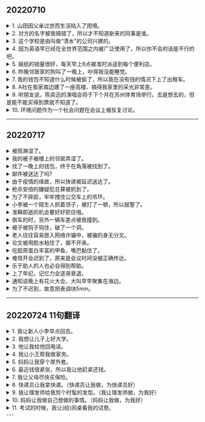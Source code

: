 ## 20220710
<details>
<summary>
1. 山田因父亲过世而生活陷入了困境。</summary>

山田さんは父に死なれて、窮屈な生活に陥った。
      * 陥る＝落ち入る
</details>

<details>
<summary>
2. 对方的名字被我搞错了，所以才不知道新来的同事是谁。</summary>

相手の名前が私に間違えられて、新入りの同僚が誰なのか知らない。
</details>

<details>
<summary>
3. 这个学校是由叫做“清水”的公司兴建的。</summary>

この学校が「清水」という会社によって建てられた。
</details>

<details>
<summary>
4. 因为英语早已经在全世界范围之内被广泛使用了，所以你不会的话是不行的吧。</summary>

英語がもう　世界で大幅に応用されて、できなかったら　だめでしょう。
</details>

<details>
<summary>
5. 报纸的销量很好，每天早上6点被准时派送到每个便利店。</summary>

新聞の売れ行きが良くて、毎朝6時に　時間通りに　コンビニ　ごとに　配達された。
～ニごと ＝ 各～
派送：配達する
</details>

<details>
<summary>
6. 昨晚邻居家的狗叫了一晚上，吵得我没能睡觉。</summary>

昨夜　隣の犬　一晩中　吠えられて、うるさくて、寝苦しくなった。
吠える（自）：（狗）吠
</details>

<details>
<summary>
7. 我的钱包不知道什么时候被偷了，所以我在没有钱的情况下上了出租车。</summary>

いつか財布を盗まれた　ので、お金がないままに、タクシーに乗った。
</details>

<details>
<summary>
8. A社在我家南边建了一座高楼、搞得我家里的采光非常差。</summary>

A社に高いビルを南に建ってられて、うちの日当たりが悪くなった。
</details>

<details>
<summary>
9. 听朋友说，陈奕迅的演唱会将于下个月在苏州体育场举行。去是想去的，但是能不能买得到票就不知道了。</summary>

友達によると、陈奕迅のコンサートが　来月　蘇州体育館で　行われる　そうだ。行きたいが、切符が買える　かどうか　分からないです。
</details>

<details>
<summary>
10. 环境问题作为一个社会问题在会议上被反复讨论。</summary>

社会問題としての環境問題は　会議で　繰り返して　討論された。
</details>

---
## 20220717

<details>
<summary>
被雨淋湿了。</summary>

雨に降られて、びしょびしょ濡れた。
</details>

<details>
<summary>
我的被子被楼上的邻居弄湿了。</summary>

私に上階の人に布団[^布団]を濡らされちゃった。
</details>

<details>
<summary>
找了一晚上的钱包，终于在角落被找到了。</summary>

財布を一晩中探さ[^捜す]れて、最後隅に見付かっ[^見つかる]た。（结果）
～～～～～～～～～～、最後隅[^隅]に見つけられ[^見つける]た。（过程）
</details>

<details>
<summary>
邮件被送达了吗?</summary>

メールが届い[^届く]た？
</details>

<details>
<summary>
由于疫情的缘故，所以快递被延迟送达了。</summary>

感染症[^感染症]によって、速達が遅く届けられた。
</details>

<details>
<summary>
枪杀安倍的嫌疑犯总算被抓到了。</summary>

安倍さんを銃撃[^銃撃]した容疑者[^容疑者]がやっと[^やっと]捕まっ[^捕まる]た。
～～～～～～～～～～～～～～～～捕まえ[^捕まえる]られた。
</details>

<details>
<summary>
为了不摔跤，牢牢拽住公交车上的吊环。</summary>

転ばないように、バスの吊り革がちゃんと掴まった。
</details>

<details>
<summary>
小李被一个陌生人抓着领子，被打了一顿，所以报警了。</summary>

李さんは知らない人に襟を掴まれて、打たれちゃったし、警察を呼んだ。
～～～～～～～～～～～～～～～～～～殴られちゃったし、警察に連絡した。
</details>

<details>
<summary>
准瞬即逝的机会要好好抓住哦。</summary>

一瞬で消えるチャンスなので、ちゃんと掴んでね。
</details>

<details>
<summary>
倒车的时，另外一辆车差点被我撞到。</summary>

車を下げってる時、ほかの車がぶつかりそうになった。
</details>

<details>
<summary>
被子被钩子钩住，破了一个洞。</summary>

ズボンが釘に引っ掛かって、破れちゃった。
～～～～～～引っ掛けられて、～～～～～。
</details>

<details>
<summary>
老人往往容易嵌入网络诈骗中，被骗的身无分文。</summary>

お年寄りが銀行振り込め詐欺に引っ掛けられやすくて、結局何もなくなるほど騙された。
老人～～～～～～～～～～～～引っ掛かりやすくて、～～～～～～～～～～～～～～～。
</details>

<details>
<summary>
论文被用胶水粘住了，揭不开来。</summary>

論文がノリでくっついて剥かせない。
</details>

<details>
<summary>
吃胶原蛋白丰富的甲鱼，嘴巴黏住了。</summary>

コラーゲンいっぼいなすっぽんを食べたら、口がべたべたくっついた。
</details>


<details>
<summary>
难怪开会迟到了，原来是会议时间没被正确传达。</summary>

会議に遅刻したわけだ。会議時間が正しく伝えられなかったし。
～～～～～～～～～～～～～～～～～～～伝えらなかったし。
</details>

<details>
<summary>
乐于助人的人也必会得到帮助。</summary>

いつも助けてあげる人は助けられるものだ。
</details>

<details>
<summary>
上了年纪，记忆力会逐渐衰退。</summary>

年を取ったら、記憶力がますます衰えるものです。
</details>

<details>
<summary>
通知说晚上有花火大会，大叫早早聚集在海边。</summary>

今晩は花火大会があるということだ。だから、人々はとっくに海辺に集まった。
～～～～～～～～～～～～～～～～～～～～～～～～前より海辺に集まった。
</details>

<details>
<summary>
为了不迟到，故意把表调块5min。</summary>

遅刻しないように、わざと時計を5分間進ませた。
～～～～～～～～～～～～～～～～～～進めた。
</details>

---
## 20220724 11句翻译
<details>
<summary>1. 我让新人小李早点回去。</summary>

新人李さんを早めに帰らせて　やる/あげる。（我让小李做，为小李好）
新人李さんに早めに帰ってもらう。（我让小李做，为我好）
</details>

<details>
<summary>2. 我想让儿子上好大学。</summary>

息子を一流大学に入らせて　あげたい。（我让儿子做，为儿子好）
息子に有数大学に入ってもらいたい/入ってほしい。（我让儿子做，为我好）
</details>

<details>
<summary>3. 他让我给他回电话。</summary>

彼は私を折り[返]^(かえ)し電話させてくれる。（他让我做、为我好）
彼に（私を）折り[返]^(かえ)し電話させてもらう。（他让我做、为我好）
</details>

<details>
<summary>4. 我让小王帮我做家务。</summary>

王さんに家事を[手]^(て)[伝]^(つだ)ってもらう。（我让小王做，为我好）
</details>

<details>
<summary>5. 妈妈让我穿个厚外套。</summary>

ママは私に[厚]^(あつ)いコートを着させてくれる。（妈妈让做，为我好）
</details>

<details>
<summary>6. 最近钱很紧张，所以我让他赶紧还钱。</summary>

最近はお金がきつくて、彼にお金をすぐ[返]^(かえ)させる。（强迫还钱）
</details>

<details>
<summary>7. 我让父母尽快买保险。</summary>

両親を[早]^(はや)[目]^(め)に保険に入らせてあげた。（我让父母做，为父母好）
両親に[早]^(はや)[目]^(め)に保険を[掛]^()けてもらった。（我让父母做，为我好）
</details>

<details>
<summary>8. 快递员让我拿快递。（快递员让我做，为快递员好）</summary>

[郵]^(びん)[便]^(ゆう)[屋]^(や)さんに[速]^(そく)[達]^(たつ)を取らせてもらう。
</details>

<details>
<summary>9. 我让理发师给我剪个时髦的发型。（我让理发师做，为我好）</summary>

[美]^(よう)[容]^(び)[師]^(し)にお[洒]^(しゃ)[落]^(れ)な[髪]^(かみ)[型]^(がた)に切ってもらった。
</details>

<details>
<summary>10. 妈妈让我做自己想做的事情。（妈妈让我做，为我好）</summary>

ママは私に[何]^(なに)でもやりたいことをやらせてくれる。
ママに[何]^(なに)でもやりたいことをやらせてもらう。
</details>

<details>
<summary>11. 考试的时候，我让(给)同桌看我的试卷。</summary>

試験中、[同]^(どう)[席]^(せき)に[解]^(かい)[答]^(と)[用]^(うよ)[紙]^(うし)を見せてあげた。（我让做，为好）
</details>
---